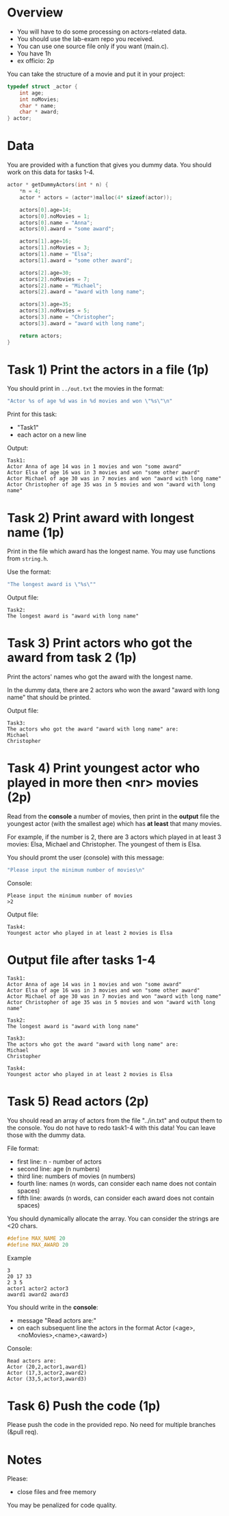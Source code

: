 # Overview

* You will have to do some processing on actors-related data.
* You should use the lab-exam repo you received. 
* You can use one source file only if you want (main.c).
* You have 1h
* ex officio: 2p

You can take the structure of a movie and put it in your project:

```c
typedef struct _actor {
    int age;
    int noMovies;
    char * name;
    char * award;
} actor;
```

# Data

You are provided with a function that gives you dummy data. You should work on this data for tasks 1-4.

```c
actor * getDummyActors(int * n) {
    *n = 4;
    actor * actors = (actor*)malloc(4* sizeof(actor));

    actors[0].age=14;
    actors[0].noMovies = 1;
    actors[0].name = "Anna";
    actors[0].award = "some award";

    actors[1].age=16;
    actors[1].noMovies = 3;
    actors[1].name = "Elsa";
    actors[1].award = "some other award";

    actors[2].age=30;
    actors[2].noMovies = 7;
    actors[2].name = "Michael";
    actors[2].award = "award with long name";

    actors[3].age=35;
    actors[3].noMovies = 5;
    actors[3].name = "Christopher";
    actors[3].award = "award with long name";

    return actors;
}
```

# Task 1) Print the actors in a file (1p)

You should print in `../out.txt` the movies in the format:

```c
"Actor %s of age %d was in %d movies and won \"%s\"\n"
```

Print for this task:
* "Task1"
* each actor on a new line

Output:
```
Task1:
Actor Anna of age 14 was in 1 movies and won "some award"
Actor Elsa of age 16 was in 3 movies and won "some other award"
Actor Michael of age 30 was in 7 movies and won "award with long name"
Actor Christopher of age 35 was in 5 movies and won "award with long name"
```

# Task 2) Print award with longest name (1p)

Print in the file which award has the longest name. You may use functions from `string.h`.

Use the format:
```c
"The longest award is \"%s\""
```

Output file: 
```
Task2:
The longest award is "award with long name"
```

# Task 3) Print actors who got the award from task 2 (1p)

Print the actors' names who got the award with the longest name. 

In the dummy data, there are 2 actors who won the award "award with long name" that should be printed.

Output file:
```
Task3:
The actors who got the award "award with long name" are:
Michael
Christopher
```

# Task 4) Print youngest actor who played in more then \<nr> movies (2p)

Read from the __console__ a number of movies, then print in the __output__ file the youngest actor (with the smallest age) which has __at least__ that many movies.

For example, if the number is 2, there are 3 actors which played in at least 3 movies: Elsa, Michael and Christopher. The youngest of them is Elsa.

You should promt the user (console) with this message:
```c
"Please input the minimum number of movies\n"
```

Console:
```
Please input the minimum number of movies
>2
```

Output file:
```
Task4:
Youngest actor who played in at least 2 movies is Elsa
```

# Output file after tasks 1-4
```
Task1:
Actor Anna of age 14 was in 1 movies and won "some award"
Actor Elsa of age 16 was in 3 movies and won "some other award"
Actor Michael of age 30 was in 7 movies and won "award with long name"
Actor Christopher of age 35 was in 5 movies and won "award with long name"

Task2:
The longest award is "award with long name"

Task3:
The actors who got the award "award with long name" are:
Michael
Christopher

Task4:
Youngest actor who played in at least 2 movies is Elsa
```

# Task 5) Read actors (2p)

You should read an array of actors from the file "../in.txt" and output them to the console. You do not have to redo task1-4 with this data! You can leave those with the dummy data.

File format:
* first line: n - number of actors
* second line: age (n numbers)
* third line: numbers of movies (n numbers)
* fourth line: names (n words, can consider each name does not contain spaces)
* fifth line: awards (n words, can consider each award does not contain spaces)

You should dynamically allocate the array. You can consider the strings are <20 chars.

```c
#define MAX_NAME 20
#define MAX_AWARD 20
```

Example
```
3
20 17 33
2 3 5
actor1 actor2 actor3
award1 award2 award3
```

You should write in the __console__:
* message "Read actors are:" 
* on each subsequent line the actors in the format Actor (\<age>,\<noMovies>,\<name>,\<award>)

Console:
```
Read actors are:
Actor (20,2,actor1,award1)
Actor (17,3,actor2,award2)
Actor (33,5,actor3,award3)
```

# Task 6) Push the code (1p)

Please push the code in the provided repo. No need for multiple branches (&pull req).

# Notes

Please:
* close files and free memory

You may be penalized for code quality.
